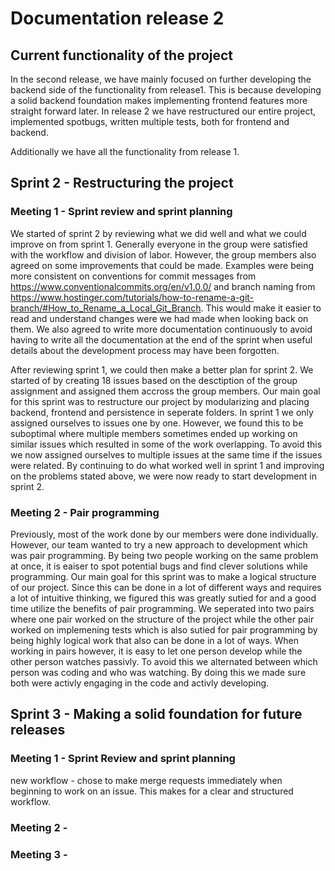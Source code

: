 # Documentation release 2

## Current functionality of the project
In the second release, we have mainly focused on further developing the backend side of the functionality from release1. This is because developing a solid backend foundation makes implementing frontend features more straight forward later. In release 2 we have restructured our entire project, implemented spotbugs, written multiple tests, both for frontend and backend. 

Additionally we have all the functionality from release 1.

## Sprint 2 - Restructuring the project

### Meeting 1 - Sprint review and sprint planning
We started of sprint 2 by reviewing what we did well and what we could improve on from sprint 1. Generally everyone in the group were satisfied with the workflow and division of labor. However, the group members also agreed on some improvements that could be made. Examples were being more consistent on conventions for commit messages from https://www.conventionalcommits.org/en/v1.0.0/ and branch naming from https://www.hostinger.com/tutorials/how-to-rename-a-git-branch/#How_to_Rename_a_Local_Git_Branch. This would make it easier to read and understand changes were we had made when looking back on them. We also agreed to write more documentation continuously to avoid having to write all the documentation at the end of the sprint when useful details about the development process may have been forgotten.

After reviewing sprint 1, we could then make a better plan for sprint 2. We started of by creating 18 issues based on the desctiption of the group assignment and assigned them accross the group members. Our main goal for this sprint was to restructure our project by modularizing and placing backend, frontend and persistence in seperate folders. In sprint 1 we only assigned ourselves to issues one by one. However, we found this to be suboptimal where multiple members sometimes ended up working on similar issues which resulted in some of the work overlapping. To avoid this we now assigned ourselves to multiple issues at the same time if the issues were related. By continuing to do what worked well in sprint 1 and improving on the problems stated above, we were now ready to start development in sprint 2.


### Meeting 2 - Pair programming
Previously, most of the work done by our members were done individually. However, our team wanted to try a new approach to development which was pair programming. By being two people working on the same problem at once, it is eaiser to spot potential bugs and find clever solutions while programming. Our main goal for this sprint was to make a logical structure of our project. Since this can be done in a lot of different ways and requires a lot of intuitive thinking, we figured this was greatly sutied for and a good time utilize the benefits of pair programming. We seperated into two pairs where one pair worked on the structure of the project while the other pair worked on implemening tests which is also sutied for pair programming by being highly logical work that also can be done in a lot of ways. When working in pairs however, it is easy to let one person develop while the other person watches passivly. To avoid this we alternated between which person was coding and who was watching. By doing this we made sure both were activly engaging in the code and activly developing. 



## Sprint 3 - Making a solid foundation for future releases

### Meeting 1 - Sprint Review and sprint planning

new workflow - chose to make merge requests immediately when beginning to work on an issue. This makes for a clear and structured workflow.

### Meeting 2 - 


### Meeting 3 - 


